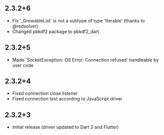 ## 2.3.2+6

* Fix '_GrowableList<dynamic>' is not a subtype of type 'Iterable<int>' (thanks to @redsolver)
* Changed pbkdf2 package to pbkdf2_dart

## 2.3.2+5

* Made 'SocketException: OS Error: Connection refused' handleable by user code

## 2.3.2+4

* Fixed connection close listener
* Fixed connection test according to JavaScript driver

## 2.3.2+3

* Initial release (driver updated to Dart 2 and Flutter)
